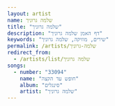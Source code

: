 ```yaml
---
layout: artist
name: שלמה גרוניך
title: "שלמה גרוניך"
description: "דף האמן שלמה גרוניך"
keywords: "שירים, מוזיקה, שלמה גרוניך"
permalink: /artists/שלמה-גרוניך
redirect_from:
  - /artists/list/שלמה גרוניך
songs:
  - number: "33094"
    name: "חופש עד הקצה"
    album: "סינגלים"
    artist: "שלמה גרוניך"
---
```


